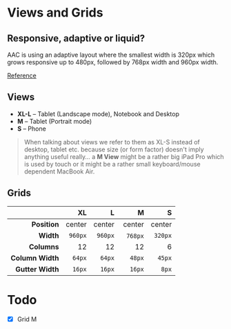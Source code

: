 # Views and Grids

## Responsive, adaptive or liquid?

AAC is using an adaptive layout where the smallest width is 320px which grows responsive up to 480px, followed by 768px width and 960px width.

[Reference](http://www.liquidapsive.com/)

## Views

- **XL-L** – Tablet (Landscape mode), Notebook and Desktop
- **M** – Tablet (Portrait mode)
- **S** – Phone

> When talking about views we refer to them as XL-S instead of desktop, tablet etc. because size (or form factor) doesn't imply anything useful really… a **M View** might be a rather big iPad Pro which is used by touch or it might be a rather small keyboard/mouse dependent MacBook Air.

## Grids

|                  | XL          | L           | M           | S           |
| ---------------: | ----------: | ----------: | ----------: | ----------: |
| **Position**     | center      | center      | center      | center      |
| **Width**        | ```960px``` | ```960px``` | ```768px``` | ```320px``` |
| **Columns**      | 12          | 12          | 12          | 6           |
| **Column Width** | ```64px```  | ```64px```  | ```48px```  | ```45px```  |
| **Gutter Width** | ```16px```  | ```16px```  | ```16px```  | ```8px```   |

# Todo

- [x] Grid M
